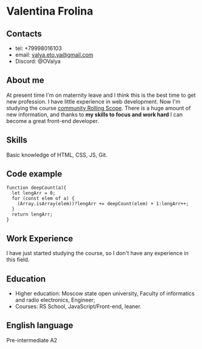 # Valentina Frolina
## Contacts
- tel: +79998016103
- email: valya.eto.ya@gmail.com
- Discord: @OValya
## About me
At present time I'm on maternity leave and I think this is the best time to get new profession. I have little experience in web development. Now I'm studying the course [community Rolling Scope](https://rs.school/russia/). There is a huge amount of new information, and thanks to **my skills to focus and work hard** I can become a great front-end developer.
## Skills
Basic knowledge of HTML, CSS, JS, Git.

## Code example
```
function deepCount(a){
  let lengArr = 0;
  for (const elem of a) {
    (Array.isArray(elem))?lengArr += deepCount(elem) + 1:lengArr++;
  }
  return lengArr;
}
```
## Work Experience
I have just started studying the course, so I don't have any experience in this field.

## Education
* Higher education: Moscow state open university, Faculty of informatics and radio electronics, Engineer;
* Courses: RS School, JavaScript/Front-end, leaner.

## English language
Pre-intermediate A2
